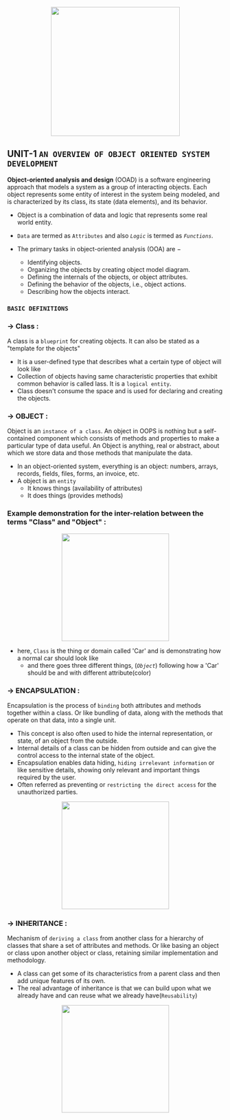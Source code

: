 <p align="center">
<img src="https://static.javatpoint.com/tutorial/software-engineering/images/software-engineering-object-oriented-design.png" width="300"/>
</p>

## UNIT-1 `AN OVERVIEW OF OBJECT ORIENTED SYSTEM DEVELOPMENT`

**Object-oriented analysis and design** (OOAD) is a software engineering approach that models a system as a group of interacting objects. Each object represents some entity of interest in the system being modeled, and is characterized by its class, its state (data elements), and its behavior.
- Object is a combination of data and logic that represents some real world entity.
- `Data` are termed as `Attributes` and also _`Logic`_ is termed as _`Functions`_.  

- The primary tasks in object-oriented analysis (OOA) are −

   -  Identifying objects.
   -  Organizing the objects by creating object model diagram.
   -  Defining the internals of the objects, or object attributes.
   -  Defining the behavior of the objects, i.e., object actions.
   -  Describing how the objects interact.


### `BASIC DEFINITIONS`

### -> **Class** :
A class is a `blueprint` for creating objects. It can also be stated as a "template for the objects"
- It is a user-defined type that describes what a certain type of object will look like
- Collection of objects having same characteristic properties that exhibit common behavior is called lass. It is a `logical entity`.
- Class doesn't consume the space and is used for declaring and creating the objects.


### -> **OBJECT** :
Object is an `instance of a class`. An object in OOPS is nothing but a self-contained component which consists of methods and properties to make a particular type of data useful. An Object is anything, real or abstract, about which we store data and
those methods that manipulate the data.
- In an object-oriented system, everything is an object: numbers, arrays,
records, fields, files, forms, an invoice, etc.
- A object is an `entity`
    - It knows things (availability of attributes)
    -  It does things (provides methods)

### **Example** demonstration for the inter-relation between the terms "Class" and "Object" :
<p align="center">
<img src="https://www.simplilearn.com/ice9/free_resources_article_thumb/C%2B%2B_OOPs_Example1.PNG" width="250" />
</p>

- here, `Class` is the thing or domain called 'Car' and is demonstrating how a normal car should look like
    - and there goes three different things, (_`Object`_) following how a 'Car' should be and with different attribute(color)

### -> **ENCAPSULATION** :
Encapsulation is the process of `binding` both attributes and methods together within a class. Or like bundling of data, along with the methods that operate on that data, into a single unit.
- This concept is also often used to hide the internal representation, or state, of an object from the outside.
- Internal details of a class can be hidden from outside and can give the control access to the internal state of the object.
- Encapsulation enables data hiding, `hiding irrelevant information` or like sensitive details, showing only relevant and important things required by the user.
- Often referred as preventing or `restricting the direct access` for the unauthorized parties.

<p align="center">
<img src="https://csharpcorner-mindcrackerinc.netdna-ssl.com/UploadFile/e881fb/learn-object-oriented-programming-using-C-Sharp-part-5/Images/Encapsulation.jpg" width="250" />
</p>

### -> **INHERITANCE** :
Mechanism of `deriving a class` from another class for a hierarchy of classes that share a set of attributes and methods. Or like basing an object or class upon another object or class, retaining similar implementation and methodology.
- A class can get some of its characteristics from a parent class and then add unique features of its own.
- The real advantage of inheritance is that we can build upon what we
already have and can reuse what we already have(`Reusability`)

<p align="center">
<img src="https://media.geeksforgeeks.org/wp-content/uploads/20190704114709/Inheritance-3.jpg" width="250" />
</p>
